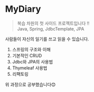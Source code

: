 # MyDiary
>복습 차원의 첫 사이드 프로젝트입니다 !!   
Java, Spring, JdbcTemplate, JPA

사람들이 자신의 일기를 쓰고 읽을 수 있습니다.  

1. 스프링의 구조와 이해    
2. 기본적인 CRUD  
3. Jdbc와 JPA의 사용법
4. Thymeleaf 사용법
5. 리팩토링

위 과정으로 공부했습니다😊
